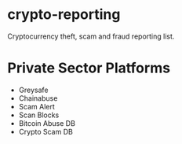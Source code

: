 # crypto-reporting


Cryptocurrency theft, scam and fraud reporting list.

# Private Sector Platforms

+ Greysafe
+ Chainabuse
+ Scam Alert
+ Scan Blocks
+ Bitcoin Abuse DB
+ Crypto Scam DB

